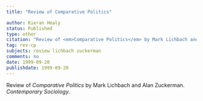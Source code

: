 ```yaml
---
title: "Review of Comparative Politics"

author: Kieran Healy
status: Published
type: other
citation: "Review of <em>Comparative Politics</em> by Mark Lichbach and Alan Zuckerman. <em>Contemporary Sociology</em>, 27:435–441."
tag: rev-cp
subjects: review lichbach zuckerman
comments: no
date: 1999-09-20
publishdate: 1999-09-20
---
```

Review of <em>Comparative Politics</em> by Mark Lichbach and Alan Zuckerman. <em>Contemporary Sociology</em>.

